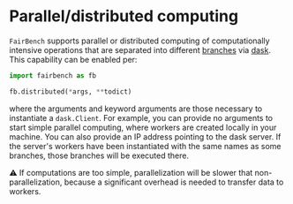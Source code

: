 # Parallel/distributed computing

`FairBench` supports parallel or distributed computing
of computationally intensive operations that are separated
into different [branches](branches.md)
via [dask](https://www.dask.org).
This capability can be enabled per:

```python
import fairbench as fb

fb.distributed(*args, **todict)
```

where the arguments and keyword arguments are those
necessary to instantiate a `dask.Client`. For example,
you can provide no arguments to start simple parallel
computing, where workers are created locally in your machine.
You can also provide an IP address pointing to the dask
server. If the server's workers have been instantiated with the same
names as some branches, those branches will be executed
there.

:warning: If computations are too simple, parallelization
will be slower that non-parallelization,
because a significant overhead is needed to transfer data to workers.
